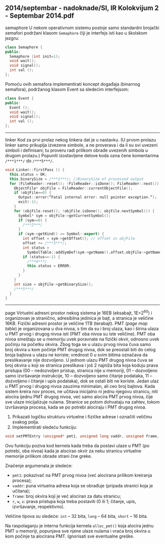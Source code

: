 2014/septembar - nadoknade/SI, IR Kolokvijum 2 - Septembar 2014.pdf
--------------------------------------------------------------------------------
semaphore
U nekom operativnom sistemu postoje samo standardni brojački semafori podržani klasom
`Semaphore` čiji je interfejs isti kao u školskom jezgru:
```cpp
class Semaphore {
public:
  Semaphore (int init=1);
  void wait();
  void signal();
  int val ();
};
```
Pomoću ovih semafora implementirati koncept događaja (binarnog semafora), podržanog
klasom Event sa sledećim interfejsom:
```cpp
class Event {
public:
  Event ();
  void wait();
  void signal();
  int val ();
};
```

--------------------------------------------------------------------------------
linker
Kod za prvi prolaz nekog linkera dat je u nastavku. (U prvom prolazu linker samo prikuplja
izvezene simbole, a ne proverava i da li su svi uvezeni simboli i definisani;  tu proveru radi
prilikom obrade uvezenih simbola u drugom prolazu.) Popuniti izostavljene delove koda
ozna
čene komentarima `/***1***/` do `/***5***/`.
```cpp
void Linker::firstPass () {
  this.status = OK;
  this.binarySize = /***1***/; //BinarySize of processed output
  for (FileReader::reset(); !FileReader::isDone(); FileReader::next()) {
    ObjectFile* objFile = FileReader::currentObjectFile();
    if (objFile==0) {
      Output::error(“Fatal internal error: null pointer exception.“);
      exit(-1);
    }
    for (objFile.reset(); !objFile.isDone(); objFile.nextSymbol()) {
      Symbol* sym = objFile->getCurrentSymbol();
      if (sym==0) {
        /***2***/
      }
      if (sym->getKind() == Symbol::export) {
        int offset = sym->getOffset(); // offset in objFile
        offset += /***3***/;
        int status =
          SymbolTable::addSymDef(sym->getName(),offset,objFile->getName());
        if (status==-1) {
          /***4***/
          this.status = ERROR;
        }
      }
    }
    int size = objFile->getBinarySize();
    /***5***/
  }
}
```

--------------------------------------------------------------------------------
page
Virtuelni adresni prostor nekog sistema je 16EB (eksabajt, 1E=$2^{60}$) i organizovan je stranično,
adresibilna jedinica je bajt, a stranica je veličine 16KB. Fizički adresni prostor je veličine 1TB
(terabajt). PMT (*page map table*) je organizovana u dva nivoa, s tim da su i broj ulaza, kao i
širina ulaza u PMT prvog i drugog nivoa isti (PMT oba nivoa su iste veličine). PMT oba nivoa smeštaju se u memoriju uvek poravnate na fizički okvir, odnosno uvek počinju na početku
okvira. Zbog toga se u ulazu prvog nivoa čuva samo broj okvira u kom počinje PMT drugog
nivoa, dok se preostali biti do celog broja bajtova u ulazu ne koriste; vrednost 0 u svim bitima
označava da preslikavanje nije dozvoljeno. U jednom ulazu PMT drugog nivoa čuva se broj
okvira u koji se stranica preslikava i još 2 najniža bita koja koduju prava pristupa (00 –
nedozvoljen pristup, stranica nije u memoriji, 01 –  dozvoljeno samo izvršavanje instrukcije,
10 –  dozvoljeno samo čitanje podataka, 11 –  dozvoljeno i čitanje i upis podataka), dok se
ostali biti ne koriste. Jedan ulaz u PMT prvog i drugog nivoa zauzima minimalan, ali ceo broj
bajtova. Kada sistem kreira nov proces, ne učitava inicijalno ni jednu njegovu stranicu, niti
alocira ijednu PMT drugog nivoa, već samo alocira PMT prvog nivoa, čije sve ulaze
inicijalizuje nulama. Stranice se potom dohvataju na zahtev, tokom izvršavanja procesa, kada
se po potrebi alociraju i PMT drugog nivoa.

1. Prikazati logičku strukturu virtuelne i fizičke adrese i označiti veličinu svakog polja.
2. Implementirati sledeću funkciju:
```cpp
void setPMTEntry (unsigned* pmt1, unsigned long vaddr, unsigned frame, short r, short w, short x);
```
Ovu funkciju poziva kod kernela kada treba da postavi ulaze u PMT (po potrebi, oba nivoa)
kada je alocirao okvir za neku stranicu virtuelne memorije prilikom obrade strani
čne greke.

Značenje argumenata je sledeće:

- `pmt1`: pokazivač na PMT prvog nivoa (već alocirana prilikom kreiranja procesa);
- `vaddr`: puna virtuelna adresa koja se obrađuje (pripada stranici koja je učitana);
- `frame`: broj okvira koji je već alociran za datu stranicu;
- `r`, `w`, `x`: prava pristupa koja treba postaviti (0 ili 1; čitanje, upis, izvršavanje, respektivno).

Veličine tipova su sledeće: `int` – 32 bita, `long` – 64 bita, `short` – 16 bita.

Na raspolaganju je interna funkcija kernela `alloc_pmt()`  koja alocira jednu PMT u
memoriji, popunjava sve njene ulaze nulama i vraća broj okvira u kom počinje ta alocirana
PMT. Ignorisati sve eventualne greške.
